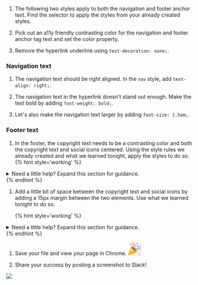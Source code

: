 1. The following two styles apply to both the navigation and footer anchor text. Find the selector to apply the styles from your already created styles.

1. Pick out an a11y friendly contrasting color for the navigation and footer anchor tag text and set the color property. 

1. Remove the hyperlink underline using `text-decoration: none;`.

### Navigation text 
1. The navigation text should be right aligned. In the `nav` style, add `text-align: right;`.

1. The navigation text in the hyperlink doesn't stand out enough. Make the text bold by adding `font-weight: bold;`.

1. Let's also make the navigation text larger by adding `font-size: 1.5em;`.


### Footer text

1. In the footer, the copyright text needs to be a contrasting color and both the copyright text and social icons centered. Using the style rules we already created and what we learned tonight, apply the styles to do so.
   {% hint style='working' %}
<details>
<summary>
Need a little help? Expand this section for guidance. 
</summary>
In the existing <code>footer p</code> selector:

Add <code>color</code> to set color and add the same color you used for the anchor elements.

Add <code>text-align: center;</code> to center.
</details>
   {% endhint %}

1. Add a little bit of space between the copyright text and social icons by adding a 15px margin between the two elements. Use what we learned tonight to do so.

   {% hint style='working' %}
<details>
<summary>
Need a little help? Expand this section for guidance. 
</summary>
There's multiple ways to target the copyright text in the footer.

One way is to use Descendent combinator to target <code>footer p</code> selector and add a 15px bottom margin.

Another way is to target <code>footer ul</code> and add a 15px top margin.

Another way is to use the Child combinator to target <code>footer > p</code> selector.

Can you think of other ways?
</details>
   {% endhint %}

1. Save your file and view your page in Chrome. ![](../images/emojis/party-popper.png)

1. Share your success by posting a screenshot to Slack!  


![](https://media.giphy.com/media/3ohhwo4PzDFaz2sADu/giphy.gif)